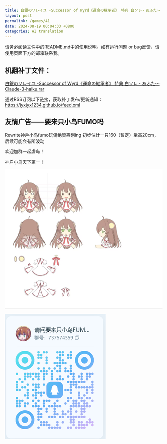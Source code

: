 ```yaml
---
title: 白銀のソレイユ -Successor of Wyrd《運命の継承者》 特典 白ソレ・あふた～ Claude-3-haiku
layout: post
permalink: /games/41
date: 2024-08-19 00:04:33 +0800
categories: AI translation
---
```



请务必阅读文件中的README.md中的使用说明。如有运行问题 or bug反馈，请使用页面下方的邮箱联系我。

## 机翻补丁文件：

[白銀のソレイユ -Successor of Wyrd《運命の継承者》 特典 白ソレ・あふた～ Claude-3-haiku.rar](../resources/%E7%99%BD%E9%8A%80%E3%81%AE%E3%82%BD%E3%83%AC%E3%82%A4%E3%83%A6%20-Successor%20of%20Wyrd%E3%80%8A%E9%81%8B%E5%91%BD%E3%81%AE%E7%B6%99%E6%89%BF%E8%80%85%E3%80%8B%20%E7%89%B9%E5%85%B8%20%E7%99%BD%E3%82%BD%E3%83%AC%E3%83%BB%E3%81%82%E3%81%B5%E3%81%9F%EF%BD%9E%20Claude-3-haiku.rar)

 

通过RSS订阅以下链接，获取补丁发布/更新通知：https://jyxjyx1234.github.io/feed.xml

## 友情广告——要来只小鸟FUMO吗

Rewrite神戶小鸟fumo玩偶绝赞筹划ing 初步估计一只160（暂定）坐高20cm，后续可能会有所波动

欢迎加群一起虐鸟！

神户小鸟天下第一！

![稿图.png](../img/广告/小鸟稿图.png)

![群号.png](../img/广告/群号.png)
